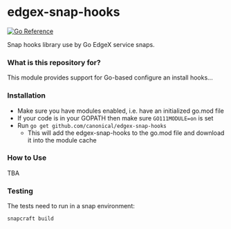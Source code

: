 # edgex-snap-hooks
[![Go Reference](https://pkg.go.dev/badge/github.com/canonical/edgex-snap-hooks.svg)](https://pkg.go.dev/github.com/canonical/edgex-snap-hooks)

Snap hooks library use by Go EdgeX service snaps.  

### What is this repository for? ###

This module provides support for Go-based configure an install hooks...

### Installation ###

* Make sure you have modules enabled, i.e. have an initialized  go.mod file
* If your code is in your GOPATH then make sure ```GO111MODULE=on``` is set
* Run ```go get github.com/canonical/edgex-snap-hooks```
  * This will add the edgex-snap-hooks to the go.mod file and download it into the module cache

### How to Use ###

TBA

### Testing
The tests need to run in a snap environment:

```bash
snapcraft build
```
